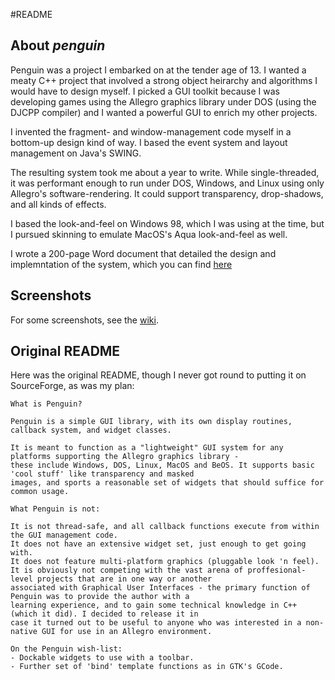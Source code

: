 #README

## About *penguin*	

Penguin was a project I embarked on at the tender age of 13. I wanted a meaty C++ project that involved a strong object heirarchy and algorithms I would have to design myself. I picked a GUI toolkit because I was developing games using the Allegro graphics library under DOS (using the DJCPP compiler) and I wanted a powerful GUI to enrich my other projects.

I invented the fragment- and window-management code myself in a bottom-up design kind of way. I based the event system and layout management on Java's SWING.

The resulting system took me about a year to write. While single-threaded, it was performant enough to run under DOS, Windows, and Linux using only Allegro's software-rendering. It could support transparency, drop-shadows, and all kinds of effects. 

I based the look-and-feel on Windows 98, which I was using at the time, but I pursued skinning to emulate MacOS's Aqua look-and-feel as well. 

I wrote a 200-page Word document that detailed the design and implemntation of the system, which you can find [here](http://dl.dropbox.com/u/2295398/penguin-manual.pdf)

## Screenshots

For some screenshots, see the [wiki](https://github.com/taliesinb/penguin/wiki).

## Original README

Here was the original README, though I never got round to putting it on SourceForge, as was my plan:

    What is Penguin?
    
    Penguin is a simple GUI library, with its own display routines, callback system, and widget classes. 
    
    It is meant to function as a "lightweight" GUI system for any platforms supporting the Allegro graphics library - 
    these include Windows, DOS, Linux, MacOS and BeOS. It supports basic 'cool stuff' like transparency and masked 
    images, and sports a reasonable set of widgets that should suffice for common usage.
    
    What Penguin is not:
    
    It is not thread-safe, and all callback functions execute from within the GUI management code. 
    It does not have an extensive widget set, just enough to get going with. 
    It does not feature multi-platform graphics (pluggable look 'n feel). 
    It is obviously not competing with the vast arena of proffesional-level projects that are in one way or another 
    associated with Graphical User Interfaces - the primary function of Penguin was to provide the author with a 
    learning experience, and to gain some technical knowledge in C++ (which it did). I decided to release it in 
    case it turned out to be useful to anyone who was interested in a non-native GUI for use in an Allegro environment.     
    On the Penguin wish-list:
    - Dockable widgets to use with a toolbar.
    - Further set of 'bind' template functions as in GTK's GCode.





